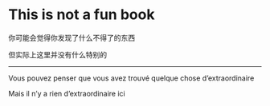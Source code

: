 # This is not a fun book

你可能会觉得你发现了什么不得了的东西

但实际上这里并没有什么特别的

---

Vous pouvez penser que vous avez trouvé quelque chose d’extraordinaire

Mais il n’y a rien d’extraordinaire ici
